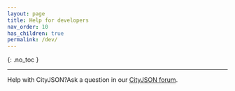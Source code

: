 ```yaml
---
layout: page
title: Help for developers
nav_order: 10
has_children: true
permalink: /dev/
---
```


{: .no_toc }

- - -

<span class="label label-yellow">Help with CityJSON?</span>Ask a question in our <a href="https://github.com/cityjson/specs/discussions">CityJSON forum</a>.